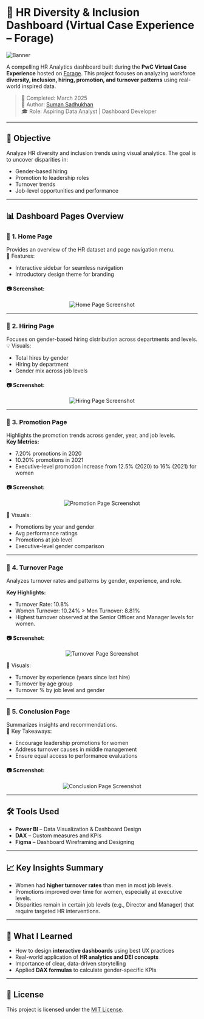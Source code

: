 # 💼 HR Diversity & Inclusion Dashboard (Virtual Case Experience – Forage)
![Banner](https://img.shields.io/badge/Power%20BI-Dashboard-blueviolet?style=flat&logo=powerbi)  

A compelling HR Analytics dashboard built during the **PwC Virtual Case Experience** hosted on [Forage](https://www.theforage.com/). This project focuses on analyzing workforce **diversity, inclusion, hiring, promotion, and turnover patterns** using real-world inspired data.

> 📅 Completed: March 2025  
> 👤 Author: [Suman Sadhukhan](https://www.linkedin.com/in/suman-sadhukhan/)  
> 🎓 Role: Aspiring Data Analyst | Dashboard Developer

---

## 🧩 Objective

Analyze HR diversity and inclusion trends using visual analytics. The goal is to uncover disparities in:
- Gender-based hiring
- Promotion to leadership roles
- Turnover trends
- Job-level opportunities and performance

---

## 📊 Dashboard Pages Overview

### 📌 **1. Home Page**
Provides an overview of the HR dataset and page navigation menu.  
🧭 Features:
- Interactive sidebar for seamless navigation  
- Introductory design theme for branding

#### 📷 Screenshot:
<p align="center">
  <img src="images/cover.png" alt="Home Page Screenshot">
</p>

---

### 👥 **2. Hiring Page**
Focuses on gender-based hiring distribution across departments and levels.  
💡 Visuals:
- Total hires by gender
- Hiring by department
- Gender mix across job levels

#### 📷 Screenshot:
<p align="center">
  <img src="images/hiring.png" alt="Hiring Page Screenshot">
</p>

---

### 🎯 **3. Promotion Page**

Highlights the promotion trends across gender, year, and job levels.  
**Key Metrics:**
- 7.20% promotions in 2020  
- 10.20% promotions in 2021  
- Executive-level promotion increase from 12.5% (2020) to 16% (2021) for women

#### 📷 Screenshot:
<p align="center">
  <img src="images/promotion.png" alt="Promotion Page Screenshot">
</p>

📌 Visuals:
- Promotions by year and gender  
- Avg performance ratings  
- Promotions at job level  
- Executive-level gender comparison

---

### 🔁 **4. Turnover Page**

Analyzes turnover rates and patterns by gender, experience, and role.

**Key Highlights:**
- Turnover Rate: 10.8%  
- Women Turnover: 10.24% > Men Turnover: 8.81%  
- Highest turnover observed at the Senior Officer and Manager levels for women.

#### 📷 Screenshot:
<p align="center">
  <img src="images/turnover.png" alt="Turnover Page Screenshot">
</p>

📌 Visuals:
- Turnover by experience (years since last hire)  
- Turnover by age group  
- Turnover % by job level and gender

---

### 🧾 **5. Conclusion Page**

Summarizes insights and recommendations.  
💬 Key Takeaways:
- Encourage leadership promotions for women  
- Address turnover causes in middle management  
- Ensure equal access to performance evaluations

#### 📷 Screenshot:
<p align="center">
  <img src="images/conclusion.png" alt="Conclusion Page Screenshot">
</p>

---

## 🛠️ Tools Used

- **Power BI** – Data Visualization & Dashboard Design  
- **DAX** – Custom measures and KPIs  
- **Figma** – Dashboard Wireframing and Designing

---

## 📈 Key Insights Summary

- Women had **higher turnover rates** than men in most job levels.  
- Promotions improved over time for women, especially at executive levels.  
- Disparities remain in certain job levels (e.g., Director and Manager) that require targeted HR interventions.

---

## 🧠 What I Learned

- How to design **interactive dashboards** using best UX practices  
- Real-world application of **HR analytics and DEI concepts**  
- Importance of clear, data-driven storytelling  
- Applied **DAX formulas** to calculate gender-specific KPIs

---

## 📄 License

This project is licensed under the [MIT License](LICENSE).
